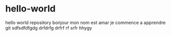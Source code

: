 # hello-world
hello world repository
bonjour mon nom est amar
je commence a apprendre git
sdfsdfdfgdg
drfdrfg
drfrf
rf
srfr
hhygy


